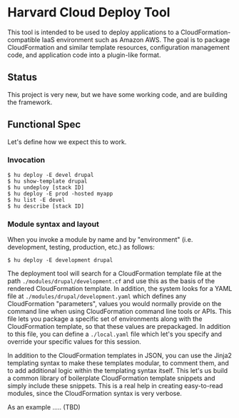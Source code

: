 Harvard Cloud Deploy Tool
=========================

This tool is intended to be used to deploy applications
to a CloudFormation-compatible IaaS environment such as 
Amazon AWS. The goal is to package CloudFormation and 
similar template resources, configuration management code,
and application code into a plugin-like format. 

Status
------

This project is very new, but we have some working code, and are building the framework.


## Functional Spec

Let's define how we expect this to work.

### Invocation

    $ hu deploy -E devel drupal
    $ hu show-template drupal
    $ hu undeploy [stack ID]
    $ hu deploy -E prod -hosted myapp
    $ hu list -E devel
    $ hu describe [stack ID]
    
### Module syntax and layout

When you invoke a module by name and by "environment" (i.e. development, testing, production, etc.) as follows:

    $ hu deploy -E development drupal
 
The deployment tool will search for a CloudFormation template file at the path 
`./modules/drupal/development.cf` and use this as the basis of the rendered CloudFormation template. 
In addition, the system looks for a YAML file at `./modules/drupal/development.yaml` which defines any
CloudFormation "parameters", values you would normally provide on the command line when using 
CloudFormation command line tools or APIs. This file lets you package a specific set of environments
along with the CloudFormation template, so that these values are prepackaged. In addition to this file, you can 
define a `./local.yaml` file which let's you specify and override your specific values for this session.

In addition to the CloudFormation templates in JSON, you can use the Jinja2 templating syntax to make these 
templates modular, to comment them, and to add additional logic within the templating syntax itself. This let's us
build a common library of boilerplate CloudFormation template snippets and simply include these snippets. 
This is a real help in creating easy-to-read modules, since the CloudFormation syntax is very verbose.

As an example ..... (TBD)




